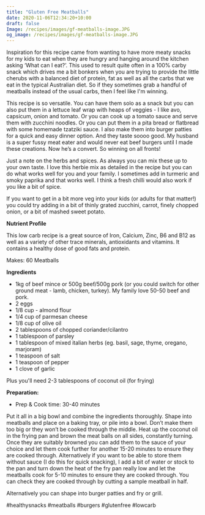 ```yaml
---
title: "Gluten Free Meatballs"
date: 2020-11-06T12:34:20+10:00
draft: false
Image: /recipes/images/gf-meatballs-image.JPG
og_image: /recipes/images/gf-meatballs-image.JPG
---
```


Inspiration for this recipe came from wanting to have more meaty snacks for my kids to eat when they are hungry and hanging around the kitchen asking ‘What can I eat?’. This used to result quite often in a 100% carby snack which drives me a bit bonkers when you are trying to provide the little cherubs with a balanced diet of protein, fat as well as all the carbs that we eat in the typical Australian diet. So if they sometimes grab a handful of meatballs instead of the usual carbs, then I feel like I'm winning.

This recipe is so versatile. You can have them solo as a snack but you can also put them in a lettuce leaf wrap with heaps of veggies - I like avo, capsicum, onion and tomato. Or you can cook up a tomato sauce and serve them with zucchini noodles. Or you can put them in a pita bread or flatbread with some homemade tzatziki sauce. I also make them into burger patties for a quick and easy dinner option. And they taste soooo good. My husband is a super fussy meat eater and would never eat beef burgers until I made these creations. Now he’s a convert. So winning on all fronts!

Just a note on the herbs and spices. As always you can mix these up to your own taste. I love this herbie mix as detailed in the recipe but you can do what works well for you and your family. I sometimes add in turmeric and smoky paprika and that works well. I think a fresh chilli would also work if you like a bit of spice. 

If you want to get in a bit more veg into your kids (or adults for that matter!) you could try adding in a bit of thinly grated zucchini, carrot, finely chopped onion, or a bit of mashed sweet potato. 

**Nutrient Profile**


This low carb recipe is a great source of Iron, Calcium, Zinc, B6 and B12 as well as a variety of other trace minerals, antioxidants and vitamins. It contains a healthy dose of good fats and protein.


Makes: 60 Meatballs

__Ingredients__
 
* 1kg of beef mince or 500g beef/500g pork (or you could switch for other ground meat - lamb, chicken, turkey). My family love 50-50 beef and pork.
* 2 eggs
* 1/8 cup - almond flour 
* 1/4 cup of parmesan cheese
* 1/8 cup of olive oil
* 2 tablespoons of chopped coriander/cilantro
* 1 tablespoon of parsley
* 1 tablespoon of mixed italian herbs (eg. basil, sage, thyme, oregano, marjoram)
* 1 teaspoon of salt
* 1 teaspoon of pepper
* 1 clove of garlic

Plus you'll need 2-3 tablespoons of coconut oil (for frying)
 
__Preparation:__

* Prep & Cook time: 30-40 minutes
 
Put it all in a big bowl and combine the ingredients thoroughly.
Shape into meatballs and place on a baking tray, or pile into a bowl. Don’t make them too big or they won’t be cooked through the middle. Heat up the coconut oil in the frying pan and brown the meat balls on all sides, constantly turning. Once they are suitably browned you can add them to the sauce of your choice and let them cook further for another 15-20 minutes to ensure they are cooked through. Alternatively if you want to be able to store them without sauce (I do this for quick snacking), I add a bit of water or stock to the pan and turn down the heat of the fry pan really low and let the meatballs cook for 5-10 minutes to ensure they are cooked through. You can check they are cooked through by cutting a sample meatball in half. 

Alternatively you can shape into burger patties and fry or grill.
 
#healthysnacks #meatballs #burgers #glutenfree #lowcarb
